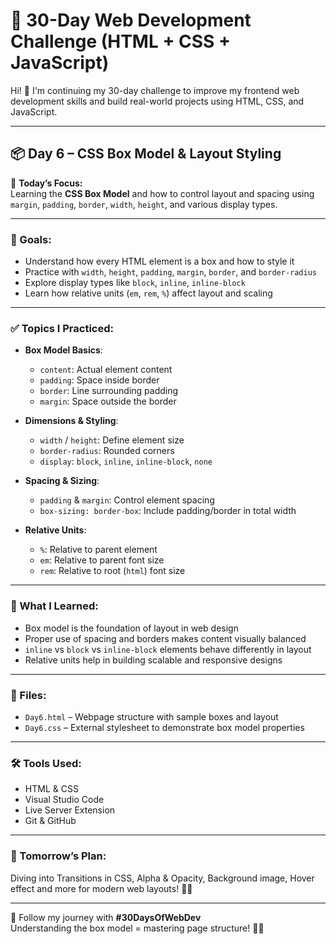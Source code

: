 # 🚀 30-Day Web Development Challenge (HTML + CSS + JavaScript)

Hi! 👋 I'm continuing my 30-day challenge to improve my frontend web development skills and build real-world projects using HTML, CSS, and JavaScript.

---

## 📦 Day 6 – CSS Box Model & Layout Styling

📌 **Today’s Focus:**  
Learning the **CSS Box Model** and how to control layout and spacing using `margin`, `padding`, `border`, `width`, `height`, and various display types.

---

### 🎯 Goals:
- Understand how every HTML element is a box and how to style it  
- Practice with `width`, `height`, `padding`, `margin`, `border`, and `border-radius`  
- Explore display types like `block`, `inline`, `inline-block`  
- Learn how relative units (`em`, `rem`, `%`) affect layout and scaling

---

### ✅ Topics I Practiced:
- **Box Model Basics**:
  - `content`: Actual element content  
  - `padding`: Space inside border  
  - `border`: Line surrounding padding  
  - `margin`: Space outside the border  

- **Dimensions & Styling**:
  - `width` / `height`: Define element size  
  - `border-radius`: Rounded corners  
  - `display`: `block`, `inline`, `inline-block`, `none`  

- **Spacing & Sizing**:
  - `padding` & `margin`: Control element spacing  
  - `box-sizing: border-box`: Include padding/border in total width  

- **Relative Units**:
  - `%`: Relative to parent element  
  - `em`: Relative to parent font size  
  - `rem`: Relative to root (`html`) font size  

---

### 🧠 What I Learned:
- Box model is the foundation of layout in web design  
- Proper use of spacing and borders makes content visually balanced  
- `inline` vs `block` vs `inline-block` elements behave differently in layout  
- Relative units help in building scalable and responsive designs  

---

### 📁 Files:
- `Day6.html` – Webpage structure with sample boxes and layout  
- `Day6.css` – External stylesheet to demonstrate box model properties  

---

### 🛠️ Tools Used:
- HTML & CSS  
- Visual Studio Code  
- Live Server Extension  
- Git & GitHub

---

### 📌 Tomorrow’s Plan:
Diving into Transitions in CSS, Alpha & Opacity, Background image, Hover effect and more for modern web layouts! 🧱✨

---

🔖 Follow my journey with **#30DaysOfWebDev**  
Understanding the box model = mastering page structure! 🚀💡